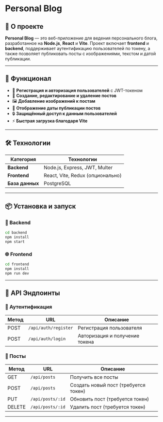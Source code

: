 # Personal Blog

&#x20;

## 📝 О проекте

**Personal Blog** — это веб-приложение для ведения персонального блога, разработанное на **Node.js**, **React** и **Vite**. Проект включает **frontend** и **backend**, поддерживает аутентификацию пользователей по токену, а также позволяет публиковать посты с изображениями, текстом и датой публикации.

---

## 🚀 Функционал

- 📌 **Регистрация и авторизация пользователей** с JWT-токеном
- 📝 **Создание, редактирование и удаление постов**
- 🖼 **Добавление изображений к постам**
- 📅 **Отображение даты публикации постов**
- 🔒 **Защищённый доступ к данным пользователей**
- ⚡ **Быстрая загрузка благодаря Vite**

---

## 🛠️ Технологии

| Категория         | Технологии                       |
| ----------------- | -------------------------------- |
| **Backend**       | Node.js, Express, JWT, Multer    |
| **Frontend**      | React, Vite, Redux (опционально) |
| **База данных**   | PostgreSQL           |

---

## 📦 Установка и запуск

### 🔧 Backend

```sh
cd backend
npm install
npm start
```

### 🌐 Frontend

```sh
cd frontend
npm install
npm run dev
```

---

## 📌 API Эндпоинты

### 📍 Аутентификация

| Метод | URL                  | Описание                       |
| ----- | -------------------- | ------------------------------ |
| POST  | `/api/auth/register` | Регистрация пользователя       |
| POST  | `/api/auth/login`    | Авторизация и получение токена |

### 📍 Посты

| Метод  | URL              | Описание                             |
| ------ | ---------------- | ------------------------------------ |
| GET    | `/api/posts`     | Получить все посты                   |
| POST   | `/api/posts`     | Создать новый пост (требуется токен) |
| PUT    | `/api/posts/:id` | Обновить пост (требуется токен)      |
| DELETE | `/api/posts/:id` | Удалить пост (требуется токен)       |

---
